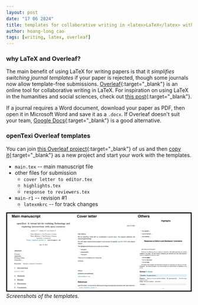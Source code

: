 ```yaml
---
layout: post
date: "17 06 2024"
title: templates for collaborative writing in <latex>LaTeX</latex> with <overleaf>Overleaf</overleaf>
author: hoang-long cao
tags: [writing, latex, overleaf]
---
```


### why <latex>LaTeX</latex> and <overleaf>Overleaf</overleaf>?

The main benefit of using LaTeX for writing papers is that it *simplifies switching journal templates* if your paper is rejected, though some journals now allow template-free submissions. [<overleaf>Overleaf</overleaf>](https://overleaf.com/){:target="_blank"} is an online tool for collaborative writing in LaTeX. For inspiration on using LaTeX in the humanities and social sciences, check out [this post](https://www.overleaf.com/blog/636-guest-blog-post-latex-for-the-humanities){:target="_blank"}.

If a journal requires a Word document, download your paper as PDF, then open it in Microsoft Word and save it as a `.docx`. If Overleaf doesn't suit your team, [Google Docs](https://docs.google.com/){:target="_blank"} is a good alternative.

### openTexi <overleaf>Overleaf</overleaf> templates

You can join [this Overleaf project](https://www.overleaf.com/read/xxshpzxxvfxf#11271f){:target="_blank"}  of us and then [copy it](https://www.overleaf.com/learn/how-to/Copying_a_project){:target="_blank"}  as a new project and start your work with the templates.

- `main.tex` -- main manuscript file
- other files for submission
	- `cover letter to editor.tex`
	- `highlights.tex`
	- `response to reviewers.tex`
- `main-r1` -- revision #1
	- `latexmkrc` -- for track changes

![openTexi overleaf](/images/openTexi-overleaf-templates.svg)
*Screenshots of the templates.*

